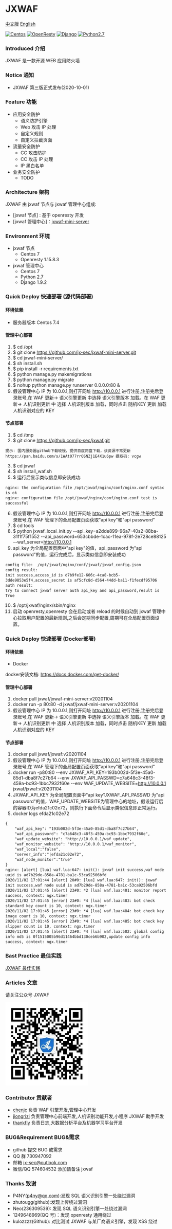 # JXWAF

[中文版](https://github.com/jx-sec/jxwaf/blob/master/README.md)
[English](https://github.com/jx-sec/jxwaf/blob/master/English.md)

[![Centos](https://img.shields.io/badge/centos-7-brightgreen.svg)](https://www.centos.org/)
[![OpenResty](https://img.shields.io/badge/openresty-1.15.8.3-brightgreen)](http://openresty.org/en/)
[![Django](https://img.shields.io/badge/django-1.9.2-brightgreen)](https://www.djangoproject.com/)
[![Python2.7](https://img.shields.io/badge/python-2.7-brightgreen)](https://www.python.org/)

### Introduced 介绍

JXWAF 是一款开源 WEB 应用防火墙

### Notice 通知

- JXWAF 第三版正式发布(2020-10-01)

### Feature 功能

- 应用安全防护
  - 语义防护引擎
  - Web 攻击 IP 处理
  - 自定义规则
  - 自定义拦截页面
- 流量安全防护
  - CC 攻击防护
  - CC 攻击 IP 处理
  - IP 黑白名单
- 业务安全防护
  - TODO

### Architecture 架构

JXWAF 由 jxwaf 节点与 jxwaf 管理中心组成:

- [jxwaf 节点] : 基于 openresty 开发
- [jxwaf 管理中心]：[jxwaf-mini-server](https://github.com/jx-sec/jxwaf-mini-server)

### Environment 环境

- jxwaf 节点
  - Centos 7
  - Openresty 1.15.8.3
- jxwaf 管理中心
  - Centos 7
  - Python 2.7
  - Django 1.9.2

### Quick Deploy 快速部署 (源代码部署)

#### 环境依赖

- 服务器版本 Centos 7.4

#### 管理中心部署

1.  \$ cd /opt
2.  \$ git clone https://github.com/jx-sec/jxwaf-mini-server.git
3.  \$ cd jxwaf-mini-server/
4.  \$ sh install.sh
5.  \$ pip install -r requirements.txt
6.  \$ python manage.py makemigrations
7.  \$ python manage.py migrate
8.  \$ nohup python manage.py runserver 0.0.0.0:80 &
9.  假设管理中心 IP 为 10.0.0.1,则打开网址 http://10.0.0.1 进行注册,注册完后登录账号,在 WAF 更新-> 语义引擎更新 中选择 语义引擎版本 加载。在 WAF 更新-> 人机识别更新 中 选择 人机识别版本 加载，同时点击 随机KEY 更新 加载人机识别对应的 KEY

#### 节点部署

1.  \$ cd /tmp
2.  \$ git clone https://github.com/jx-sec/jxwaf.git

```
提示: 国内服务器github下载较慢，提供百度网盘下载，该资源不常更新
https://pan.baidu.com/s/1WAt077rrOSNZj1E4X1u6pw 提取码: vcgw
```

3.  \$ cd jxwaf
4.  \$ sh install_waf.sh
5.  \$ 运行后显示类似信息即安装成功:

```
nginx: the configuration file /opt/jxwaf/nginx/conf/nginx.conf syntax is ok
nginx: configuration file /opt/jxwaf/nginx/conf/nginx.conf test is successful
```

6.  假设管理中心 IP 为 10.0.0.1,则打开网址 http://10.0.0.1 进行注册,注册完后登录账号,在 WAF 管理下的全局配置页面获取"api key"和"api password"
7.  \$ cd tools
8.  \$ python jxwaf_local_init.py --api_key=a2dde899-96a7-40s2-88ba-31f1f75f1552 --api_password=653cbbde-1cac-11ea-978f-2e728ce88125 --waf_server=http://10.0.0.1
9.  api_key 为全局配置页面中"api key"的值，api_password 为"api password"的值，运行完成后，显示类似信息即安装成功

```
config file:  /opt/jxwaf/nginx/conf/jxwaf/jxwaf_config.json
config result:
init success,access_id is d7b9fe12-606c-4ca8-bcb5-3dde9853e5f4,access_secret is af5cfc8d-d564-44dd-ba11-f1fecdf95706
auth result:
try to connect jxwaf server auth api_key and api_password,result is True
```

10. \$ /opt/jxwaf/nginx/sbin/nginx
11. 启动 openresty,openresty 会在启动或者 reload 的时候自动到 jxwaf 管理中心拉取用户配置的最新规则,之后会定期同步配置,周期可在全局配置页面设置。

### Quick Deploy 快速部署 (Docker部署)

#### 环境依赖

- Docker  

docker安装文档: https://docs.docker.com/get-docker/

#### 管理中心部署

1. docker pull jxwaf/jxwaf-mini-server:v20201104
2. docker run -p 80:80 -d jxwaf/jxwaf-mini-server:v20201104
3.  假设管理中心 IP 为 10.0.0.1,则打开网址 http://10.0.0.1 进行注册,注册完后登录账号,在 WAF 更新-> 语义引擎更新 中选择 语义引擎版本 加载。在 WAF 更新-> 人机识别更新 中 选择 人机识别版本 加载，同时点击 随机KEY 更新 加载人机识别对应的 KEY




#### 节点部署

1. docker pull jxwaf/jxwaf:v20201104
2. 假设管理中心 IP 为 10.0.0.1,则打开网址 http://10.0.0.1 进行注册,注册完后登录账号,在 WAF 管理下的全局配置页面获取"api key"和"api password"
3. docker run -p80:80 --env JXWAF_API_KEY=193b002d-5f3e-45a0-85d1-dba8f7c27b64 --env JXWAF_API_PASSWD=c7a648c3-48f3-459a-bc93-1bbc7932f60e --env WAF_UPDATE_WEBSITE=http://10.0.0.1 jxwaf/jxwaf:v20201104
4. JXWAF_API_KEY 为全局配置页面中"api key"JXWAF_API_PASSWD 为"api password"的值，WAF_UPDATE_WEBSITE为管理中心的地址，假设运行后的容器ID为efda21c02e72，则执行下面命令后显示类似信息即正常运行。
5. docker logs efda21c02e72

```
{
    "waf_api_key": "193b002d-5f3e-45a0-85d1-dba8f7c27b64",
    "waf_api_password": "c7a648c3-48f3-459a-bc93-1bbc7932f60e",
    "waf_update_website": "http://10.0.0.1/waf_update",
    "waf_monitor_website": "http://10.0.0.1/waf_monitor",
    "waf_local":"false",
    "server_info":"|efda21c02e72",
    "waf_node_monitor":"true"
}
nginx: [alert] [lua] waf.lua:647: init(): jxwaf init success,waf node uuid is ad7b29de-858a-4781-ba1c-53ca92506bfd
2020/11/02 17:01:44 [alert] 20#0: [lua] waf.lua:647: init(): jxwaf init success,waf node uuid is ad7b29de-858a-4781-ba1c-53ca92506bfd
2020/11/02 17:01:45 [alert] 23#0: *2 [lua] waf.lua:401: monitor report success, context: ngx.timer
2020/11/02 17:01:45 [error] 23#0: *4 [lua] waf.lua:483: bot check standard key count is 10, context: ngx.timer
2020/11/02 17:01:45 [error] 23#0: *4 [lua] waf.lua:484: bot check key image count is 10, context: ngx.timer
2020/11/02 17:01:45 [error] 23#0: *4 [lua] waf.lua:485: bot check key slipper count is 10, context: ngx.timer
2020/11/02 17:01:45 [alert] 23#0: *4 [lua] waf.lua:502: global config info md5 is 0f1515005b96d11464bbd130ceb6b902,update config info success, context: ngx.timer

```

### Bast Practice 最佳实践

[JXWAF 最佳实践](https://docs.jxwaf.com)

### Articles 文章

请关注公众号 JXWAF

![](img/qrcode.jpg)

### Contributor 贡献者

- [chenjc](https://github.com/jx-sec) 负责 WAF 引擎开发,管理中心开发
- [jiongrizi](https://github.com/jiongrizi) 负责管理中心前端开发,人机识别功能开发,小程序 JXWAF 助手开发
- [thankfly](https://github.com/thankfly) 负责日志,大数据分析平台及机器学习平台开发

### BUG&Requirement BUG&需求

- github 提交 BUG 或需求
- QQ 群 730947092
- 邮箱 jx-sec@outlook.com
- 微信/QQ 574604532 添加请备注 jxwaf

### Thanks 致谢

- P4NY(p4ny@qq.com):发现 SQL 语义识别引擎一处绕过漏洞
- zhutougg(github):发现上传绕过漏洞
- Neo(236309539): 发现 SQL 语义识别引擎一处绕过漏洞
- 1249648969(QQ 号)：发现 openresty 通用绕过
- kulozzzz(Github): 对比测试 JXWAF 与某厂商语义引擎，发现 XSS 绕过
